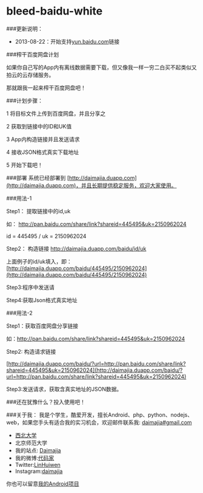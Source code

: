 bleed-baidu-white
==================

###更新说明：

*	2013-08-22：开始支持[yun.baidu.com](http://yun.baidu.com)链接

###榨干百度网盘计划

如果你自己写的App内有离线数据需要下载，但又像我一样一穷二白买不起类似又拍云的云存储服务。

那就跟我一起来榨干百度网盘吧！

###计划步骤：

1	将目标文件上传到百度网盘，并且分享之

2	获取到链接中的ID和UK值

3	App内构造链接并且发送请求

4	接收JSON格式真实下载地址

5	开始下载吧！


###部署
系统已经部署到 [http://daimajia.duapp.com](http://daimajia.duapp.com)，并且长期提供稳定服务，欢迎大家使用。


###用法-1

Step1： 提取链接中的id,uk 

如： http://pan.baidu.com/share/link?shareid=445495&uk=2150962024 

id = 445495 / uk = 2150962024 

Step2： 构造链接 
http://daimajia.duapp.com/baidu/id/uk 

上面例子的id/uk填入，即： [http://daimajia.duapp.com/baidu/445495/2150962024](http://daimajia.duapp.com/baidu/445495/2150962024)

Step3:程序中发送请

Step4:获取Json格式真实地址

###用法-2

Step1：获取百度网盘分享链接

如：http://pan.baidu.com/share/link?shareid=445495&uk=2150962024 

Step2: 构造请求链接

[http://daimajia.duapp.com/baidu/?url=http://pan.baidu.com/share/link?shareid=445495&uk=2150962024](http://daimajia.duapp.com/baidu/?url=http://pan.baidu.com/share/link?shareid=445495&uk=2150962024)

Step3:发送请求，获取含真实地址的JSON数据。

###还在犹豫什么？投入使用吧！

###关于我：
我是个学生，酷爱开发，擅长Android、php、python、nodejs、web，如果您手头有适合我的实习机会，欢迎邮件联系我:  [daimajia#gmail.com](mailto:daimajia@gmail.com)

*	[西北大学](http://zh.wikipedia.org/wiki/%E8%A5%BF%E5%8C%97%E5%A4%A7%E5%AD%A6_\(%E4%B8%AD%E5%9B%BD\))
*	北京师范大学
*	我的站点: [Daimajia](http://www.zhan-dui.com)
*	我的微博:[代码家](http://weibo.com/daimajia)
*	Twitter:[LinHuiwen](http://twitter.com/LinHuiwen)
*	Instagram:[daimajia](http://instagram.com/daimajia)

你也可以留意[我的Android项目](https://github.com/xuanqinanhai/little-bear-dictionary)

